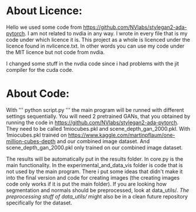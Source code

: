 # About Licence:
Hello we used some code from https://github.com/NVlabs/stylegan2-ada-pytorch. I am not related to nvdia in any way. I wrote in every file that is my code under which licence it is. This project as a whole is licenced under the licence found in nvlicence.txt. In other words you can use my code under the MIT licence but not code from nvdia.

I changed some stuff in the nvdia code since i had problems with the jit compiler for the cuda code.

# About Code:
With '''
python script.py 
'''
the main program will be runned with different settings sequentially. You will need 2 pretrained GANs, that you obtained by running the code in https://github.com/NVlabs/stylegan2-ada-pytorch. They need to be called 1miocubes.pkl and scene_depth_gan_2000.pkl. With 1miocubes.pkl trained on https://www.kaggle.com/martinpflaum/one-million-cubes-depth and our combined image dataset. And scene_depth_gan_2000.pkl only trained on our combined image dataset.


The results will be automatically put in the results folder. In core.py is the main functionality. In the experimental_and_data_vis folder is code that is not used by the main program. There i put some ideas that didn't make it into the final version and code for creating images (the creating images code only works if it is put the main folder). If you are looking how segmentation and normals should be preprocessed, look at data_utils/*. The preprocessing stuff of data_utils/* might also be in a clean future repository specifically for the dataset.

